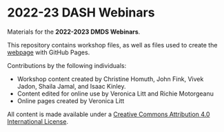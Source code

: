 # 2022-23 DASH Webinars
Materials for the **2022-2023 DMDS Webinars**.  

This repository contains workshop files, as well as files used to create the [webpage](https://scds.github.io/dash-webinars) with GitHub Pages. 

Contributions by the following individuals: 
- Workshop content created by Christine Homuth, John Fink, Vivek Jadon, Shaila Jamal, and Isaac Kinley.
- Content edited for online use by Veronica Litt and Richie Motorgeanu
- Online pages created by Veronica Litt
  
All content is made available under a [Creative Commons Attribution 4.0 International License](https://creativecommons.org/licenses/by/4.0/). 
